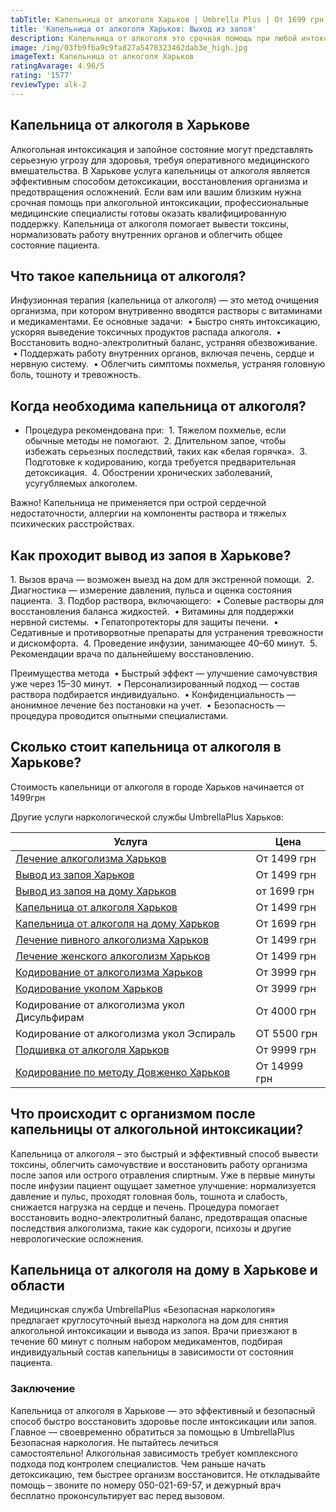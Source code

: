```yaml
---
tabTitle: Капельница от алкоголя Харьков | Umbrella Plus | От 1699 грн
title: 'Капельница от алкоголя Харьков: Выход из запоя'
description: Капельница от алкоголя это срочная помощь при любой интоксикации
image: /img/03fb9fba9c9fa827a5478323462dab3e_high.jpg
imageText: Капельница от алкоголя Харьков
ratingAvarage: 4.96/5
rating: '1577'
reviewType: alk-2
---
```


## Капельница от алкоголя в Харькове

Алкогольная интоксикация и запойное состояние могут представлять серьезную угрозу для здоровья, требуя оперативного медицинского вмешательства. В Харькове услуга капельницы от алкоголя является эффективным способом детоксикации, восстановления организма и предотвращения осложнений. Если вам или вашим близким нужна срочная помощь при алкогольной интоксикации, профессиональные медицинские специалисты готовы оказать квалифицированную поддержку. Капельница от алкоголя помогает вывести токсины, нормализовать работу внутренних органов и облегчить общее состояние пациента.

## Что такое капельница от алкоголя?

Инфузионная терапия (капельница от алкоголя) — это метод очищения организма, при котором внутривенно вводятся растворы с витаминами и медикаментами. Ее основные задачи:
 • Быстро снять интоксикацию, ускоряя выведение токсичных продуктов распада алкоголя.
 • Восстановить водно-электролитный баланс, устраняя обезвоживание.
 • Поддержать работу внутренних органов, включая печень, сердце и нервную систему.
 • Облегчить симптомы похмелья, устраняя головную боль, тошноту и тревожность.

## Когда необходима капельница от алкоголя?

* Процедура рекомендована при:
   1. Тяжелом похмелье, если обычные методы не помогают.
   2. Длительном запое, чтобы избежать серьезных последствий, таких как «белая горячка».
   3. Подготовке к кодированию, когда требуется предварительная детоксикация.
   4. Обострении хронических заболеваний, усугубляемых алкоголем.

Важно! Капельница не применяется при острой сердечной недостаточности, аллергии на компоненты раствора и тяжелых психических расстройствах.

## Как проходит вывод из запоя в Харькове?

1\. Вызов врача — возможен выезд на дом для экстренной помощи.
 2. Диагностика — измерение давления, пульса и оценка состояния пациента.
 3. Подбор раствора, включающего:
 • Солевые растворы для восстановления баланса жидкостей.
 • Витамины для поддержки нервной системы.
 • Гепатопротекторы для защиты печени.
 • Седативные и противорвотные препараты для устранения тревожности и дискомфорта.
 4. Проведение инфузии, занимающее 40–60 минут.
 5. Рекомендации врача по дальнейшему восстановлению.

Преимущества метода
 • Быстрый эффект — улучшение самочувствия уже через 15–30 минут.
 • Персонализированный подход — состав раствора подбирается индивидуально.
 • Конфиденциальность — анонимное лечение без постановки на учет.
 • Безопасность — процедура проводится опытными специалистами.

## Сколько стоит капельница от алкоголя в Харькове?

Стоимость капельници от алкоголя в городе Харьков начинается от 1499грн

Другие услуги наркологической службы UmbrellaPlus Харьков:

| Услуга                                                                                                                | Цена         |
| --------------------------------------------------------------------------------------------------------------------- | ------------ |
| [Лечение алкоголизма Харьков](https://umbrella-plus.com.ua/kharkiv/lechenie-alkogolizma-kharkiv/)                     | От 1499 грн  |
| [Вывод из запоя Харьков](https://umbrella-plus.com.ua/kharkiv/vivod-iz-zapoia-kharkiv/)                               | От 1499 грн  |
| [Вывод из запоя на дому Харьков](https://umbrella-plus.com.ua/kharkiv/vivod-iz-zapoia-na-domy-kharkiv/)               | от 1699 грн  |
| [Капельница от алкоголя Харьков](https://umbrella-plus.com.ua/kharkiv/kapelnitsya-ot-alc/)                            | От 1499 грн  |
| [Капельница от алкоголя на дому Харьков](https://umbrella-plus.com.ua/kharkiv/kapelnica-ot-alkogola-na-domy-kharkiv/) | От 1699 грн  |
| [Лечение пивного алкоголизма Харьков](https://umbrella-plus.com.ua/kharkiv/lechenie_pivnogo_alkogolizma_kharkiv/)     | От 1499 грн  |
| [Лечение женского алкоголизм Харьков](https://umbrella-plus.com.ua/kharkiv/lechenie_jenskogo_alkogolizma_kharkiv/)    | От 1499 грн  |
| [Кодирование от алкоголизма Харьков](https://umbrella-plus.com.ua/kharkiv/kodirovka_ot_alkogolizma_kharkiv/)          | От 3999 грн  |
| [Кодирование уколом Харьков](https://umbrella-plus.com.ua/kharkiv/kodirovka_ot_alkogolizma_ykolom_kharkov/)           | От 3999 грн  |
| Кодирование от алкоголизма укол Дисульфирам                                                                           | От 4000 грн  |
| Кодирование от алкоголизма укол Эспираль                                                                              | ОТ 5500 грн  |
| [Подшивка от алкоголя Харьков](https://umbrella-plus.com.ua/kharkiv/podshivka_ot_alkogolizma_kharkiv/)                | От 9999 грн  |
| [Кодирование по методу Довженко Харьков](https://umbrella-plus.com.ua/kharkiv/kodirovka_ot_alkogolizma_po_dovjenko/)  | От 14999 грн |

## Что происходит с организмом после капельницы от алкогольной интоксикации?

Капельница от алкоголя – это быстрый и эффективный способ вывести токсины, облегчить самочувствие и восстановить работу организма после запоя или острого отравления спиртным. Уже в первые минуты после инфузии пациент ощущает заметное улучшение: нормализуется давление и пульс, проходят головная боль, тошнота и слабость, снижается нагрузка на сердце и печень. Процедура помогает восстановить водно-электролитный баланс, предотвращая опасные последствия алкоголизма, такие как судороги, психозы и другие неврологические осложнения.

## Капельница от алкоголя на дому в Харькове и области

Медицинская служба UmbrellaPlus «Безопасная наркология» предлагает круглосуточный выезд нарколога на дом для снятия алкогольной интоксикации и вывода из запоя. Врачи приезжают в течение 60 минут с полным набором медикаментов, подбирая индивидуальный состав капельницы в зависимости от состояния пациента.

### Заключение

Капельница от алкоголя в Харькове — это эффективный и безопасный способ быстро восстановить здоровье после интоксикации или запоя. Главное — своевременно обратиться за помощью в UmbrellaPlus Безопасная наркология.
Не пытайтесь лечиться самостоятельно! Алкогольная зависимость требует комплексного подхода под контролем специалистов.
Чем раньше начать детоксикацию, тем быстрее организм восстановится. Не откладывайте помощь – звоните по номеру 050-021-69-57, и дежурный врач бесплатно проконсультирует вас перед вызовом.
